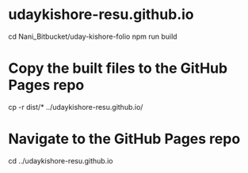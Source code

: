 # udaykishore-resu.github.io

cd Nani_Bitbucket/uday-kishore-folio
npm run build

# Copy the built files to the GitHub Pages repo
cp -r dist/* ../udaykishore-resu.github.io/

# Navigate to the GitHub Pages repo
cd ../udaykishore-resu.github.io